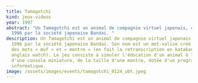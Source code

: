 ```yaml
---
title: Tamagotchi
kind: jeux-videos
year: 1997
abstract: "Un Tamagotchi est un animal de compagnie virtuel japonais, créé en
  1996 par la société japonaise Bandai. "
description: Un Tamagotchi est un animal de compagnie virtuel japonais, créé en
  1996 par la société japonaise Bandai. Son nom est un mot-valise créé à partir
  des mots « œuf » et « montre » (en fait la retranscription en katakana du mot
  anglais watch). Le jeu consiste à simuler l'éducation d'un animal à l'aide
  d'une console miniature, de la taille d'une montre, dotée d'un programme
  informatique.
image: /assets/images/events/tamagotchi_0124_ubt.jpeg
---
```

